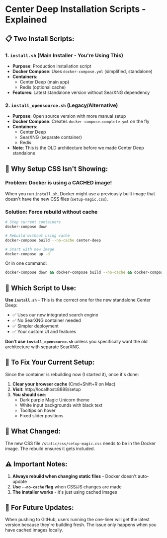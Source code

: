 # Center Deep Installation Scripts - Explained

## 📋 **Two Install Scripts:**

### 1. **`install.sh`** (Main Installer - You're Using This)
- **Purpose**: Production installation script
- **Docker Compose**: Uses `docker-compose.yml` (simplified, standalone)
- **Containers**: 
  - Center Deep (main app)
  - Redis (optional cache)
- **Features**: Latest standalone version without SearXNG dependency

### 2. **`install_opensource.sh`** (Legacy/Alternative)
- **Purpose**: Open source version with more manual setup
- **Docker Compose**: Creates `docker-compose.complete.yml` on the fly
- **Containers**:
  - Center Deep
  - SearXNG (separate container)
  - Redis
- **Note**: This is the OLD architecture before we made Center Deep standalone

## 🚨 **Why Setup CSS Isn't Showing:**

### **Problem**: Docker is using a CACHED image!

When you run `install.sh`, Docker might use a previously built image that doesn't have the new CSS files (`setup-magic.css`).

### **Solution**: Force rebuild without cache

```bash
# Stop current containers
docker-compose down

# Rebuild without using cache
docker-compose build --no-cache center-deep

# Start with new image
docker-compose up -d
```

Or in one command:
```bash
docker-compose down && docker-compose build --no-cache && docker-compose up -d
```

## 🎯 **Which Script to Use:**

**Use `install.sh`** - This is the correct one for the new standalone Center Deep:
- ✅ Uses our new integrated search engine
- ✅ No SearXNG container needed
- ✅ Simpler deployment
- ✅ Your custom UI and features

**Don't use `install_opensource.sh`** unless you specifically want the old architecture with separate SearXNG.

## 🔧 **To Fix Your Current Setup:**

Since the container is rebuilding now (I started it), once it's done:

1. **Clear your browser cache** (Cmd+Shift+R on Mac)
2. **Visit**: http://localhost:8888/setup
3. **You should see**: 
   - Dark purple Magic Unicorn theme
   - White input backgrounds with black text
   - Tooltips on hover
   - Fixed slider positions

## 📁 **What Changed:**

The new CSS file `/static/css/setup-magic.css` needs to be in the Docker image. The rebuild ensures it gets included.

## ⚠️ **Important Notes:**

1. **Always rebuild when changing static files** - Docker doesn't auto-update
2. **Use `--no-cache` flag** when CSS/JS changes are made
3. **The installer works** - it's just using cached images

## 🚀 **For Future Updates:**

When pushing to GitHub, users running the one-liner will get the latest version because they're building fresh. The issue only happens when you have cached images locally.